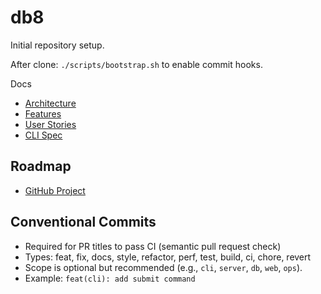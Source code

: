 # db8

Initial repository setup.

After clone: `./scripts/bootstrap.sh` to enable commit hooks.

Docs

- [Architecture](docs/Architecture.md)
- [Features](docs/Features.md)
- [User Stories](docs/UserStories.md)
- [CLI Spec](docs/CLI.md)

## Roadmap

- [GitHub Project](https://github.com/users/flyingrobots/projects/3)

## Conventional Commits

- Required for PR titles to pass CI (semantic pull request check)
- Types: feat, fix, docs, style, refactor, perf, test, build, ci, chore, revert
- Scope is optional but recommended (e.g., `cli`, `server`, `db`, `web`, `ops`).
- Example: `feat(cli): add submit command`
